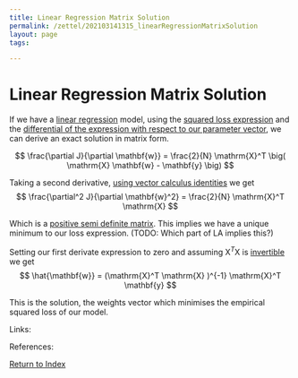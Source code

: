 ```yaml
---
title: Linear Regression Matrix Solution
permalink: /zettel/202103141315_linearRegressionMatrixSolution
layout: page
tags: 

---
```

# Linear Regression Matrix Solution

If we have a [linear regression](202103141139_linearRegressionModel) model, using the [squared loss expression](202103141145_linearRegressionSquaredLossMatrix)
and the [differential of the expression with respect to our parameter vector](202102012111_linearRegressionGradientDescentDerivation),
we can derive an exact solution in matrix form.

$$
\frac{\partial J}{\partial \mathbf{w}} = \frac{2}{N} \mathrm{X}^T \big( \mathrm{X} \mathbf{w} - \mathbf{y} \big)
$$

Taking a second derivative, [using vector calculus identities](202101161942_vectorCalculusResults) we get
$$
\frac{\partial^2 J}{\partial \mathbf{w}^2} = \frac{2}{N} \mathrm{X}^T \mathrm{X}
$$

Which is a [positive semi definite matrix](202101091703_positiveDefiniteMatrix). This implies we have a unique minimum 
to our loss expression. (TODO: Which part of LA implies this?)

Setting our first derivate expression to zero and assuming $\mathrm{X}^T \mathrm{X}$ is [invertible](202102081851_invertibleMap) we get
$$
\hat{\mathbf{w}} = (\mathrm{X}^T \mathrm{X} )^{-1} \mathrm{X}^T \mathbf{y}
$$

This is the solution, the weights vector which minimises the empirical squared loss of our model.

Links: 

References: 

[Return to Index](index)